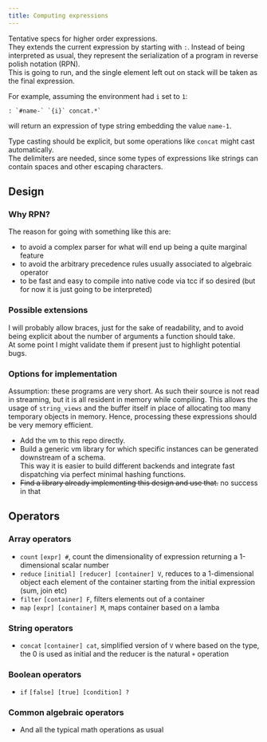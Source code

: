 ```yaml
---
title: Computing expressions
---
```


Tentative specs for higher order expressions.  
They extends the current expression by starting with `:`. Instead of being interpreted as usual, they represent the serialization of a program in reverse polish notation (RPN).  
This is going to run, and the single element left out on stack will be taken as the final expression.

For example, assuming the environment had `i` set to `1`:

```
: `#name-` `{i}` concat.*`
```

will return an expression of type string embedding the value `name-1`.

Type casting should be explicit, but some operations like `concat` might cast automatically.  
The delimiters are needed, since some types of expressions like strings can contain spaces and other escaping characters.

## Design

### Why RPN?

The reason for going with something like this are:

- to avoid a complex parser for what will end up being a quite marginal feature
- to avoid the arbitrary precedence rules usually associated to algebraic operator
- to be fast and easy to compile into native code via tcc if so desired (but for now it is just going to be interpreted)

### Possible extensions

I will probably allow braces, just for the sake of readability, and to avoid being explicit about the number of arguments a function should take.  
At some point I might validate them if present just to highlight potential bugs.

### Options for implementation

Assumption: these programs are very short. As such their source is not read in streaming, but it is all resident in memory while compiling. This allows the usage of `string_views` and the buffer itself in place of allocating too many temporary objects in memory. Hence, processing these expressions should be very memory efficient.

- Add the vm to this repo directly.
- Build a generic vm library for which specific instances can be generated downstream of a schema.  
  This way it is easier to build different backends and integrate fast dispatching via perfect minimal hashing functions.
- ~~Find a library already implementing this design and use that.~~ no success in that

## Operators

### Array operators

- `count` `[expr] #`, count the dimensionality of expression returning a 1-dimensional scalar number
- `reduce` `[initial] [reducer] [container] V`, reduces to a 1-dimensional object each element of the container starting from the initial expression (sum, join etc)
- `filter` `[container] F`, filters elements out of a container
- `map` `[expr] [container] M`, maps container based on a lamba

### String operators

- `concat` `[container] cat`, simplified version of `V` where based on the type, the 0 is used as initial and the reducer is the natural `+` operation

### Boolean operators

- `if` `[false] [true] [condition] ?`

### Common algebraic operators

- And all the typical math operations as usual
